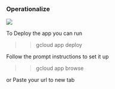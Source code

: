 <h3> Operationalize</h3>

<p align="justify"App Engine
Build highly scalable applications on a fully managed serverless platform.</p>

<img src="https://lh3.googleusercontent.com/0YQbwwQ7e_zowaJHxT7djbsvWRhLIQ8DO9WL9EYruAiTO4tAk-LIjFK2NH0xtkH65tH5qQweVG3Dzg=e14-rj-sc0xffffff-w1502"/>


To Deploy the app you can run


>> gcloud app deploy

Follow the prompt instructions to set it up

>> gcloud app browse

or Paste your url to new tab
